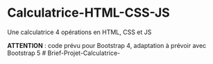 # Calculatrice-HTML-CSS-JS
Une calculatrice 4 opérations en HTML, CSS et JS

**ATTENTION** : code prévu pour Bootstrap 4, adaptation à prévoir avec Bootstrap 5
#   B r i e f - P r o j e t - C a l c u l a t r i c e -  
 